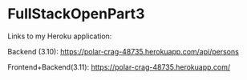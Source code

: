 # FullStackOpenPart3
Links to my Heroku application:

Backend (3.10): https://polar-crag-48735.herokuapp.com/api/persons

Frontend+Backend(3.11): https://polar-crag-48735.herokuapp.com/

